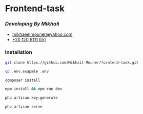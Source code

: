 #  Frontend-task

### _Developing By Mikhail_

- [mikhaeelmouner@yahoo.com](mailto:mikhaeelmouner@yahoo.com)
- [+20 120 6111 051](tel:+201206111051)

### Installation

```sh
git clone https://github.com/Mikhail-Mouner/forntend-task.git
```

```sh
cp .env.exapmle .env
```

```sh
composer install
```

```sh
npm install && npm run dev
```

```sh
php artisan key:generate
```

```sh
php artisan serve
```

